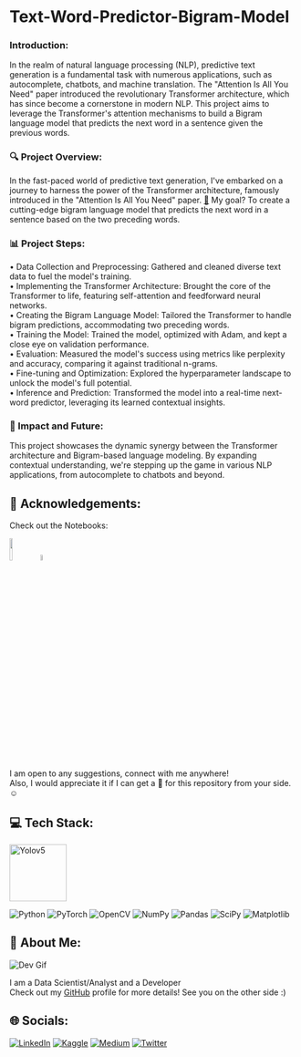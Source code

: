 # Text-Word-Predictor-Bigram-Model

### Introduction:
In the realm of natural language processing (NLP), predictive text generation is a fundamental task with numerous applications, such as autocomplete, chatbots, and machine translation. The "Attention Is All You Need" paper introduced the revolutionary Transformer architecture, which has since become a cornerstone in modern NLP. This project aims to leverage the Transformer's attention mechanisms to build a Bigram language model that predicts the next word in a sentence given the previous words.

### 🔍 Project Overview:
In the fast-paced world of predictive text generation, I've embarked on a journey to harness the power of the Transformer architecture, famously introduced in the "Attention Is All You Need" paper. <a href="https://arxiv.org/pdf/1706.03762.pdf">📄</a> My goal? To create a cutting-edge bigram language model that predicts the next word in a sentence based on the two preceding words.


### 📊 Project Steps:
• Data Collection and Preprocessing: Gathered and cleaned diverse text data to fuel the model's training. <br/>
• Implementing the Transformer Architecture: Brought the core of the Transformer to life, featuring self-attention and feedforward neural networks. <br/>
• Creating the Bigram Language Model: Tailored the Transformer to handle bigram predictions, accommodating two preceding words. <br/>
• Training the Model: Trained the model, optimized with Adam, and kept a close eye on validation performance. <br/>
• Evaluation: Measured the model's success using metrics like perplexity and accuracy, comparing it against traditional n-grams. <br/>
• Fine-tuning and Optimization: Explored the hyperparameter landscape to unlock the model's full potential. <br/>
• Inference and Prediction: Transformed the model into a real-time next-word predictor, leveraging its learned contextual insights. <br/>

### 🌟 Impact and Future:
This project showcases the dynamic synergy between the Transformer architecture and Bigram-based language modeling. By expanding contextual understanding, we're stepping up the game in various NLP applications, from autocomplete to chatbots and beyond.

## 🌟 Acknowledgements:

Check out the Notebooks:
<div align="left">
  <a href="https://colab.research.google.com/github/lunaSnowflake/Text-Word-Predictor-Bigram-Model/blob/master/Bigram%20LLM%20Model%20-%20Final.ipynb">
    <img src="https://github.com/ultralytics/yolov5/releases/download/v1.0/logo-colab-small.png" width="10%" /></a>
    <img src="https://github.com/ultralytics/assets/raw/main/social/logo-transparent.png" width="5%" alt="" />
</div>

I am open to any suggestions, connect with me anywhere! <br/>
Also, I would appreciate it if I can get a 🌟 for this repository from your side. ☺

## 💻 Tech Stack:
<img src="https://i.ibb.co/vByQbTM/OIP.jpg" alt="Yolov5" width="auto" height="100"> </br>

![Python](https://img.shields.io/badge/python-3670A0?style=for-the-badge&logo=python&logoColor=ffdd54) 
![PyTorch](https://img.shields.io/badge/PyTorch-%23EE4C2C.svg?style=for-the-badge&logo=PyTorch&logoColor=white)
![OpenCV](https://img.shields.io/badge/opencv-%23white.svg?style=for-the-badge&logo=opencv&logoColor=white) 
![NumPy](https://img.shields.io/badge/numpy-%23013243.svg?style=for-the-badge&logo=numpy&logoColor=white)
![Pandas](https://img.shields.io/badge/pandas-%23150458.svg?style=for-the-badge&logo=pandas&logoColor=white)
![SciPy](https://img.shields.io/badge/SciPy-%230C55A5.svg?style=for-the-badge&logo=scipy&logoColor=%white)
![Matplotlib](https://img.shields.io/badge/Matplotlib-%23ffffff.svg?style=for-the-badge&logo=Matplotlib&logoColor=black)

## 💫 About Me:
![Dev Gif](https://media.giphy.com/media/f3iwJFOVOwuy7K6FFw/giphy.gif) <br/>

I am a Data Scientist/Analyst and a Developer <br/>
Check out my [GitHub](https://github.com/lunaSnowflake) profile for more details! See you on the other side :)

## 🌐 Socials:
[![LinkedIn](https://img.shields.io/badge/LinkedIn-%230077B5.svg?logo=linkedin&logoColor=white)](https://www.linkedin.com/in/hussainkhatumdi/) 
[![Kaggle](https://img.shields.io/badge/Kaggle-035a7d?logo=kaggle&logoColor=white)](https://www.kaggle.com/lunaticsain)
[![Medium](https://img.shields.io/badge/Medium-12100E?logo=medium&logoColor=white)](https://medium.com/@hussainkhatumadi53) 
[![Twitter](https://img.shields.io/badge/Twitter-%231DA1F2.svg?logo=Twitter&logoColor=white)](https://twitter.com/lunatic_sain) 

